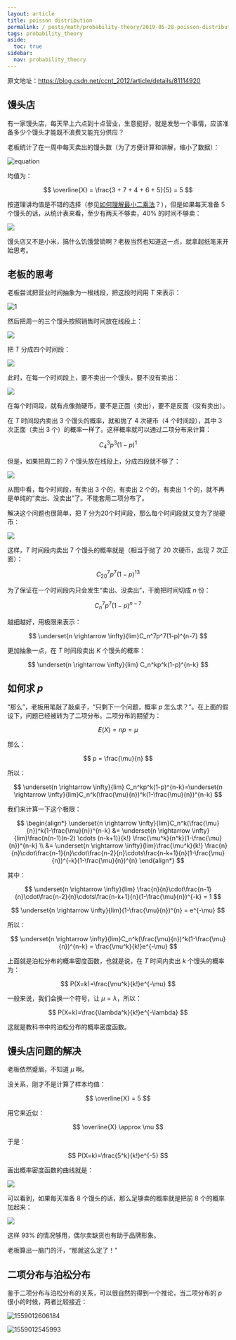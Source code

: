 ```yaml
---
layout: article
title: poisson distribution
permalink: /_posts/math/probability-theory/2019-05-28-poisson-distribution
tags: probability_theory
aside:
  toc: true
sidebar:
  nav: probability_theory
---
```


<!--more-->


原文地址：<https://blog.csdn.net/ccnt_2012/article/details/81114920>



## 馒头店

有一家馒头店，每天早上六点到十点营业，生意挺好，就是发愁一个事情，应该准备多少个馒头才能既不浪费又能充分供应？

老板统计了在一周中每天卖出的馒头数（为了方便计算和讲解，缩小了数据）：

![equation](assets/1.svg)

均值为：

$$
\overline{X} = \frac{3 + 7 + 4 + 6 + 5}{5} = 5
$$

按道理讲均值是不错的选择（参见[如何理解最小二乘法](https://www.matongxue.com/madocs/818.html)？），但是如果每天准备 $5$ 个馒头的话，从统计表来看，至少有两天不够卖，$40\%$ 的时间不够卖：

![](assets/2.svg)

馒头店又不是小米，搞什么饥饿营销啊？老板当然也知道这一点，就拿起纸笔来开始思考。


## 老板的思考

老板尝试把营业时间抽象为一根线段，把这段时间用 $T$ 来表示：

![1](assets/3.png)

然后把周一的三个馒头按照销售时间放在线段上：

![](assets/4.png)

把 $T$ 分成四个时间段：

![](assets/5.png)

此时，在每一个时间段上，要不卖出一个馒头，要不没有卖出：

![](assets/6.png)

在每个时间段，就有点像抛硬币，要不是正面（卖出），要不是反面（没有卖出）。

在 $T$ 时间段内卖出 $3$ 个馒头的概率，就和抛了 $4$ 次硬币（$4$ 个时间段），其中 $3$ 次正面（卖出 $3$ 个）的概率一样了。这样概率就可以通过二项分布来计算：

$$
C_4^3 p^3(1-p)^1
$$

但是，如果把周二的 $7$ 个馒头放在线段上，分成四段就不够了：

![](assets/7.png)

从图中看，每个时间段，有卖出 $3$ 个的，有卖出 $2$ 个的，有卖出 $1$ 个的，就不再是单纯的“卖出、没卖出”了。不能套用二项分布了。

解决这个问题也很简单，把 $T$ 分为20个时间段，那么每个时间段就又变为了抛硬币：

![](assets/8.png)

这样，$T$ 时间段内卖出 $7$ 个馒头的概率就是（相当于抛了 $20$ 次硬币，出现 $7$ 次正面）：

$$
C_{20}^7p^7(1-p)^{13}
$$

为了保证在一个时间段内只会发生“卖出、没卖出”，干脆把时间切成 $n$ 份：

$$
C_n^7p^7(1-p)^{n-7}
$$

越细越好，用极限来表示：

$$
\underset{n \rightarrow \infty}{lim}C_n^7p^7(1-p)^{n-7}
$$

更加抽象一点，在 $T$ 时间段卖出 $K$ 个馒头的概率：

$$
\underset{n \rightarrow \infty}{lim} C_n^kp^k(1-p)^{n-k}
$$

## 如何求 $p$

“那么”，老板用笔敲了敲桌子，“只剩下一个问题，概率 $p$ 怎么求？”。在上面的假设下，问题已经被转为了二项分布。二项分布的期望为：

$$
E(X) = np = \mu
$$

那么：

$$
p = \frac{\mu}{n}
$$

所以：

$$
\underset{n \rightarrow \infty}{lim} C_n^kp^k(1-p)^{n-k}=\underset{n \rightarrow \infty}{lim}C_n^k(\frac{\mu}{n})^k(1-\frac{\mu}{n})^{n-k}
$$

我们来计算一下这个极限：

$$
\begin{align*}
\underset{n \rightarrow \infty}{lim}C_n^k(\frac{\mu}{n})^k(1-\frac{\mu}{n})^{n-k} &= \underset{n \rightarrow \infty}{lim}\frac{n(n-1)(n-2) \cdots (n-k+1)}{k!} \frac{\mu^k}{n^k}(1-\frac{\mu}{n})^{n-k} \\ 
 &= \underset{n \rightarrow \infty}{lim}\frac{\mu^k}{k!} \frac{n}{n}\cdot\frac{n-1}{n}\cdot\frac{n-2}{n}\cdots\frac{n-k+1}{n}(1-\frac{\mu}{n})^{-k}(1-\frac{\mu}{n})^{n} 
\end{align*}
$$

其中：

$$
\underset{n \rightarrow \infty}{lim} \frac{n}{n}\cdot\frac{n-1}{n}\cdot\frac{n-2}{n}\cdots\frac{n-k+1}{n}(1-\frac{\mu}{n})^{-k} = 1
$$

$$
\underset{n \rightarrow \infty}{lim}(1-\frac{\mu}{n})^{n} = e^{-\mu}
$$

所以：

$$
\underset{n \rightarrow \infty}{lim}C_n^k(\frac{\mu}{n})^k(1-\frac{\mu}{n})^{n-k} = \frac{\mu^k}{k!}e^{-\mu}
$$

上面就是泊松分布的概率密度函数，也就是说，在 $T$ 时间内卖出 $k$ 个馒头的概率为：

$$
P(X=k)=\frac{\mu^k}{k!}e^{-\mu}
$$

一般来说，我们会换一个符号，让 $\mu = \lambda$，所以：

$$
P(X=k)=\frac{\lambda^k}{k!}e^{-\lambda}
$$

这就是教科书中的泊松分布的概率密度函数。


## 馒头店问题的解决

老板依然蹙眉，不知道 $\mu$ 啊。

没关系，刚才不是计算了样本均值：

$$
\overline{X} =  5
$$

用它来近似：

$$
\overline{X} \approx \mu
$$

于是：

$$
P(X=k)=\frac{5^k}{k!}e^{-5}
$$

画出概率密度函数的曲线就是：

![](assets/9.png)

可以看到，如果每天准备 $8$ 个馒头的话，那么足够卖的概率就是把前 $8$ 个的概率加起来：

![](assets/10.png)

这样 $93 \%$ 的情况够用，偶尔卖缺货也有助于品牌形象。

老板算出一脑门的汗，“那就这么定了！”


## 二项分布与泊松分布

鉴于二项分布与泊松分布的关系，可以很自然的得到一个推论，当二项分布的 $p$ 很小的时候，两者比较接近：

![1559012606184](assets/1559012606184.png)

![1559012545993](assets/1559012545993.png)
